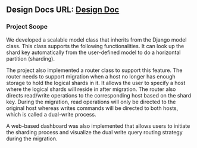 ## Design Docs URL: [Design Doc](https://docs.google.com/document/d/1PrYXJseTim2uXs_CEQpyBu3VX9WzG1DHMAZJ9H7zzeU/edit?ts=5dd1ec19#)

### Project Scope

We developed a scalable model class that inherits from the Django model class. This class supports the following functionalities. It can look up the shard key automatically from the user-defined model to do a horizontal partition (sharding).

The project also implemented a router class to support this feature. The router needs to support migration when a host no longer has enough storage to hold the logical shards in it. It allows the user to specify a host where the logical shards will reside in after migration. The router also directs read/write operations to the corresponding host based on the shard key. During the migration, read operations will only be directed to the original host whereas writes commands will be directed to both hosts, which is called a dual-write process.

A web-based dashboard was also implemented that allows users to initiate the sharding process and visualize the dual write query routing strategy during the migration. 

